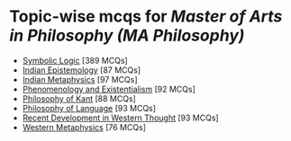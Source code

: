 # Topic-wise mcqs for *Master of Arts in Philosophy (MA Philosophy)*

- [Symbolic Logic](https://mcqmate.com/topic/symbolic-logic) [389 MCQs]
- [Indian Epistemology](https://mcqmate.com/topic/indian-epistemology) [87 MCQs]
- [Indian Metaphysics](https://mcqmate.com/topic/indian-metaphysics) [97 MCQs]
- [Phenomenology and Existentialism](https://mcqmate.com/topic/phenomenology-and-existentialism) [92 MCQs]
- [Philosophy of Kant](https://mcqmate.com/topic/philosophy-of-kant) [88 MCQs]
- [Philosophy of Language](https://mcqmate.com/topic/philosophy-of-language) [93 MCQs]
- [Recent Development in Western Thought](https://mcqmate.com/topic/recent-development-in-western-thought) [93 MCQs]
- [Western Metaphysics](https://mcqmate.com/topic/western-metaphysics) [76 MCQs]
